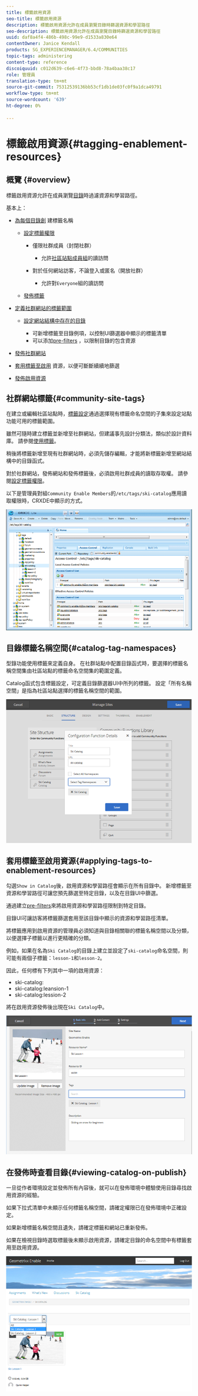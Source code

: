 ```yaml
---
title: 標籤啟用資源
seo-title: 標籤啟用資源
description: 標籤啟用資源允許在成員瀏覽目錄時篩選資源和學習路徑
seo-description: 標籤啟用資源允許在成員瀏覽目錄時篩選資源和學習路徑
uuid: daf8a4f4-486b-498c-99e9-d1533a830e64
contentOwner: Janice Kendall
products: SG_EXPERIENCEMANAGER/6.4/COMMUNITIES
topic-tags: administering
content-type: reference
discoiquuid: c012d639-c6e6-4f73-bbd8-78a4baa38c17
role: 管理員
translation-type: tm+mt
source-git-commit: 75312539136bb53cf1db1de03fc0f9a1dca49791
workflow-type: tm+mt
source-wordcount: '639'
ht-degree: 0%

---
```



# 標籤啟用資源{#tagging-enablement-resources}

## 概覽 {#overview}

標籤啟用資源允許在成員瀏覽[目錄](functions.md#catalog-function)時過濾資源和學習路徑。

基本上：

* [為每個目錄創](../../help/sites-administering/tags.md#creating-a-namespace) 建標籤名稱

   * [設定標籤權限](../../help/sites-administering/tags.md#setting-tag-permissions)

      * 僅限社群成員（封閉社群）

         * 允許[社區站點成員組](users.md#publish-group-roles)的讀訪問
      * 對於任何網站訪客，不論登入或匿名（開放社群）

         * 允許對`Everyone`組的讀訪問
   * [發佈標籤](../../help/sites-administering/tags.md#publishing-tags)



* [定義社群網站的標籤範圍](sites-console.md#tagging)

   * [設定網站結構中存在的目錄](functions.md#catalog-function)

      * 可新增標籤至目錄例項，以控制UI篩選器中顯示的標籤清單
      * 可以添加[pre-filters](catalog-developer-essentials.md#pre-filters) ，以限制目錄的包含資源

* [發佈社群網站](sites-console.md#publishing-the-site)
* [套用標籤至啟用](resources.md#create-a-resource) 資源，以便可斷斷續續地篩選
* [發佈啟用資源](resources.md#publish)

## 社群網站標籤{#community-site-tags}

在建立或編輯社區站點時，[標籤設定](sites-console.md#tagging)通過選擇現有標籤命名空間的子集來設定站點功能可用的標籤範圍。

雖然可隨時建立標籤並新增至社群網站，但建議事先設計分類法，類似於設計資料庫。 請參閱[使用標籤](../../help/sites-authoring/tags.md)。

稍後將標籤新增至現有社群網站時，必須先儲存編輯，才能將新標籤新增至網站結構中的目錄函式。

對於社群網站，發佈網站和發佈標籤後，必須啟用社群成員的讀取存取權。 請參閱[設定標籤權限](../../help/sites-administering/tags.md#setting-tag-permissions)。

以下是管理員對組`Community Enable Members`的`/etc/tags/ski-catalog`應用讀取權限時，CRXDE中顯示的方式。

![chlimage_1-420](assets/chlimage_1-420.png)

## 目錄標籤名稱空間{#catalog-tag-namespaces}

型錄功能使用標籤來定義自身。 在社群站點中配置目錄函式時，要選擇的標籤名稱空間集由社區站點的標籤命名空間集的範圍定義。

Catalog函式包含標籤設定，可定義目錄篩選器UI中所列的標籤。 設定「所有名稱空間」是指為社區站點選擇的標籤名稱空間的範圍。

![chlimage_1-421](assets/chlimage_1-421.png)

## 套用標籤至啟用資源{#applying-tags-to-enablement-resources}

勾選`Show in Catalog`後，啟用資源和學習路徑會顯示在所有目錄中。 新增標籤至資源和學習路徑可讓您預先篩選至特定目錄，以及在目錄UI中篩選。

通過建立[pre-filters](catalog-developer-essentials.md#pre-filters)來將啟用資源和學習路徑限制到特定目錄。

目錄UI可讓訪客將標籤篩選套用至該目錄中顯示的資源和學習路徑清單。

將標籤應用到啟用資源的管理員必須知道與目錄相關聯的標籤名稱空間以及分類，以便選擇子標籤以進行更精確的分類。

例如，如果在名為`Ski Catalog`的目錄上建立並設定了`ski-catalog`命名空間，則可能有兩個子標籤：`lesson-1`和`lesson-2`。

因此，任何標有下列其中一項的啟用資源：

* ski-catalog:
* ski-catalog:leansion-1
* ski-catalog:lession-2

將在啟用資源發佈後出現在`Ski Catalog`中。

![chlimage_1-422](assets/chlimage_1-422.png)

## 在發佈時查看目錄{#viewing-catalog-on-publish}

一旦從作者環境設定並發佈所有內容後，就可以在發佈環境中體驗使用目錄尋找啟用資源的經驗。

如果下拉式清單中未顯示任何標籤名稱空間，請確定權限已在發佈環境中正確設定。

如果新增標籤名稱空間且遺失，請確定標籤和網站已重新發佈。

如果在檢視目錄時選取標籤後未顯示啟用資源，請確定目錄的命名空間中有標籤套用至啟用資源。

![chlimage_1-423](assets/chlimage_1-423.png)

